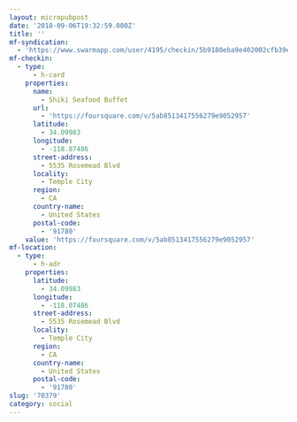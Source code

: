 ```yaml
---
layout: micropubpost
date: '2018-09-06T19:32:59.000Z'
title: ''
mf-syndication:
  - 'https://www.swarmapp.com/user/4195/checkin/5b9180eba9e402002cfb39e5'
mf-checkin:
  - type:
      - h-card
    properties:
      name:
        - Shiki Seafood Buffet
      url:
        - 'https://foursquare.com/v/5ab8513417556279e9052957'
      latitude:
        - 34.09983
      longitude:
        - -118.07486
      street-address:
        - 5535 Rosemead Blvd
      locality:
        - Temple City
      region:
        - CA
      country-name:
        - United States
      postal-code:
        - '91780'
    value: 'https://foursquare.com/v/5ab8513417556279e9052957'
mf-location:
  - type:
      - h-adr
    properties:
      latitude:
        - 34.09983
      longitude:
        - -118.07486
      street-address:
        - 5535 Rosemead Blvd
      locality:
        - Temple City
      region:
        - CA
      country-name:
        - United States
      postal-code:
        - '91780'
slug: '70379'
category: social
---
```

